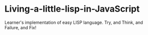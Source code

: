 # Living-a-little-lisp-in-JavaScript
Learner's implementation of easy LISP language. Try, and Think, and Failure, and Fix!

